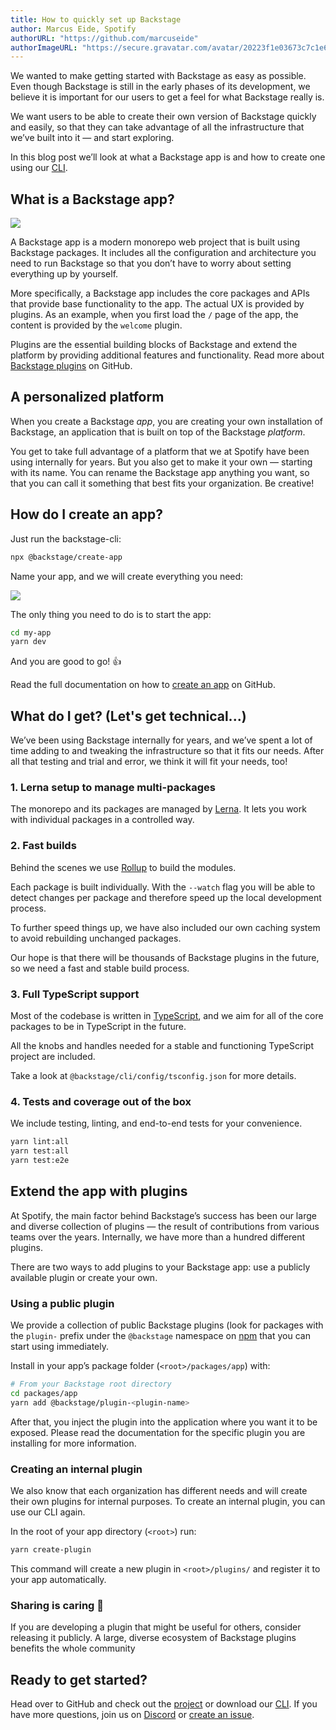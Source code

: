 ```yaml
---
title: How to quickly set up Backstage
author: Marcus Eide, Spotify
authorURL: "https://github.com/marcuseide"
authorImageURL: "https://secure.gravatar.com/avatar/20223f1e03673c7c1e6282fbebaf6942"
---
```


We wanted to make getting started with Backstage as easy as possible. Even though Backstage is still in the early phases of its development, we believe it is important for our users to get a feel for what Backstage really is.

We want users to be able to create their own version of Backstage quickly and easily, so that they can take advantage of all the infrastructure that we’ve built into it — and start exploring.

In this blog post we’ll look at what a Backstage app is and how to create one using our [CLI](https://www.npmjs.com/package/@backstage/cli).

<!--truncate-->

## What is a Backstage app?

![](assets/4/welcome.png)

A Backstage app is a modern monorepo web project that is built using Backstage packages. It includes all the configuration and architecture you need to run Backstage so that you don’t have to worry about setting everything up by yourself.

More specifically, a Backstage app includes the core packages and APIs that provide base functionality to the app. The actual UX is provided by plugins. As an example, when you first load the `/` page of the app, the content is provided by the `welcome` plugin.

Plugins are the essential building blocks of Backstage and extend the platform by providing additional features and functionality. Read more about [Backstage plugins](/docs/getting-started) on GitHub.

## A personalized platform

When you create a Backstage _app_, you are creating your own installation of Backstage, an application that is built on top of the Backstage _platform_.

You get to take full advantage of a platform that we at Spotify have been using internally for years. But you also get to make it your own — starting with its name. You can rename the Backstage app anything you want, so that you can call it something that best fits your organization. Be creative!

## How do I create an app?

Just run the backstage-cli:

```bash
npx @backstage/create-app
```

Name your app, and we will create everything you need:

![](assets/4/create-app.png)

The only thing you need to do is to start the app:

```bash
cd my-app
yarn dev
```

And you are good to go! 👍

Read the full documentation on how to [create an app](/docs/getting-started/create-an-app) on GitHub.

## What do I get? (Let's get technical...)

We’ve been using Backstage internally for years, and we’ve spent a lot of time adding to and tweaking the infrastructure so that it fits our needs. After all that testing and trial and error, we think it will fit your needs, too!

### 1. Lerna setup to manage multi-packages

The monorepo and its packages are managed by [Lerna](https://lerna.js.org/). It lets you work with individual packages in a controlled way.

### 2. Fast builds

Behind the scenes we use [Rollup](https://rollupjs.org/) to build the modules.

Each package is built individually. With the `--watch` flag you will be able to detect changes per package and therefore speed up the local development process.

To further speed things up, we have also included our own caching system to avoid rebuilding unchanged packages.

Our hope is that there will be thousands of Backstage plugins in the future, so we need a fast and stable build process.

### 3. Full TypeScript support

Most of the codebase is written in [TypeScript](https://www.typescriptlang.org/), and we aim for all of the core packages to be in TypeScript in the future.

All the knobs and handles needed for a stable and functioning TypeScript project are included.

Take a look at `@backstage/cli/config/tsconfig.json` for more details.

### 4. Tests and coverage out of the box

We include testing, linting, and end-to-end tests for your convenience.

```bash
yarn lint:all
yarn test:all
yarn test:e2e
```

## Extend the app with plugins

At Spotify, the main factor behind Backstage’s success has been our large and diverse collection of plugins — the result of contributions from various teams over the years. Internally, we have more than a hundred different plugins.

There are two ways to add plugins to your Backstage app: use a publicly available plugin or create your own.

### Using a public plugin

We provide a collection of public Backstage plugins (look for packages with the `plugin-` prefix under the `@backstage` namespace on [npm](https://www.npmjs.com/) that you can start using immediately.

Install in your app’s package folder (`<root>/packages/app`) with:

```bash
# From your Backstage root directory
cd packages/app
yarn add @backstage/plugin-<plugin-name>
```

After that, you inject the plugin into the application where you want it to be exposed. Please read the documentation for the specific plugin you are installing for more information.

### Creating an internal plugin

We also know that each organization has different needs and will create their own plugins for internal purposes. To create an internal plugin, you can use our CLI again.

In the root of your app directory (`<root>`) run:

```bash
yarn create-plugin
```

This command will create a new plugin in `<root>/plugins/` and register it to your app automatically.

### Sharing is caring 🤗

If you are developing a plugin that might be useful for others, consider releasing it publicly. A large, diverse ecosystem of Backstage plugins benefits the whole community

## Ready to get started?

Head over to GitHub and check out the [project](https://github.com/backstage/backstage) or download our [CLI](https://www.npmjs.com/package/@backstage/cli). If you have more questions, join us on [Discord](https://discord.gg/MUpMjP2) or [create an issue](https://github.com/backstage/backstage/issues/new/choose).
